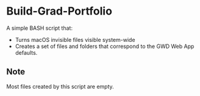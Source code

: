 # Build-Grad-Portfolio

A simple BASH script that:

- Turns macOS invisible files visible system-wide
- Creates a set of files and folders that correspond to the GWD Web App defaults.

## Note
Most files created by this script are empty.
